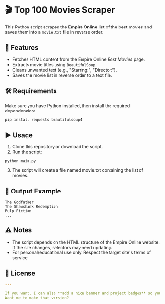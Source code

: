 # 🎬 Top 100 Movies Scraper

This Python script scrapes the **Empire Online** list of the best movies and saves them into a `movie.txt` file in reverse order.

## 📌 Features
- Fetches HTML content from the Empire Online *Best Movies* page.
- Extracts movie titles using `BeautifulSoup`.
- Cleans unwanted text (e.g., "Starring:", "Director:").
- Saves the movie list in reverse order to a text file.

## 🛠 Requirements
Make sure you have Python installed, then install the required dependencies:

```bash
pip install requests beautifulsoup4
```
## ▶ Usage
1. Clone this repository or download the script.
2. Run the script:
```bash
python main.py
```
3. The script will create a file named movie.txt containing the list of movies.

## 📂 Output Example
```python-repl
The Godfather
The Shawshank Redemption
Pulp Fiction
...
```
## ⚠ Notes
- The script depends on the HTML structure of the Empire Online website. If the site changes, selectors may need updating.
- For personal/educational use only. Respect the target site's terms of service.

## 📜 License
```yml
---

If you want, I can also **add a nice banner and project badges** so your GitHub README looks more professional and eye-catching.  
Want me to make that version?
```

